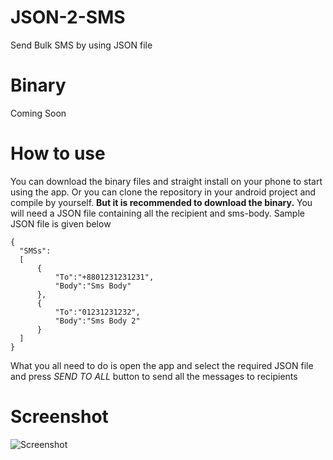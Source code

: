 # JSON-2-SMS
Send Bulk SMS by using JSON file

# Binary
Coming Soon

# How to use
You can download the binary files and straight install on your phone to start using the app. Or you can clone the repository in your android project and compile by yourself. **But it is recommended to download the binary.**
You will need a JSON file containing all the recipient and sms-body. Sample JSON file is given below
```
{
  "SMSs":
  [
      {
          "To":"+8801231231231",
          "Body":"Sms Body"
      },
      {
          "To":"01231231232",
          "Body":"Sms Body 2"
      }
  ]
}
```
What you all need to do is open the app and select the required JSON file and press *SEND TO ALL* button to send all the messages to recipients
# Screenshot
![Screenshot](https://rifat-hossain.github.io/images/json2sms.png)
